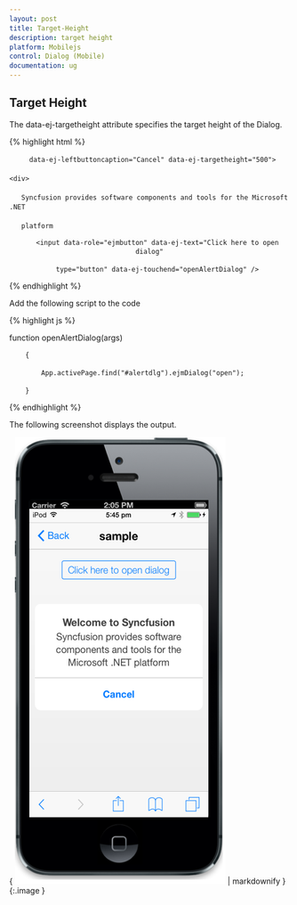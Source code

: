 ```yaml
---
layout: post
title: Target-Height
description: target height
platform: Mobilejs
control: Dialog (Mobile)
documentation: ug
---
```


## Target Height

 The data-ej-targetheight attribute specifies the target height of the Dialog.

{% highlight html %}



<div id="alertdlg" data-role="ejmdialog" data-ej-title="Welcome to Syncfusion"

         data-ej-leftbuttoncaption="Cancel" data-ej-targetheight="500">

    <div>

       Syncfusion provides software components and tools for the Microsoft .NET 

       platform

   </div>

</div>

<div style="text-align: center">

        <input data-role="ejmbutton" data-ej-text="Click here to open dialog"

        type="button" data-ej-touchend="openAlertDialog" />

</div>



{% endhighlight %}



Add the following script to the code

{% highlight js %}



function openAlertDialog(args)

        {

            App.activePage.find("#alertdlg").ejmDialog("open");

        }





{% endhighlight %}



The following screenshot displays the output.

{ ![](Target-Height_images/Target-Height_img1.png) | markdownify }
{:.image }


